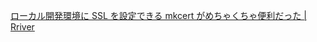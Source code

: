 [ローカル開発環境に SSL を設定できる mkcert がめちゃくちゃ便利だった | Rriver](https://parashuto.com/rriver/tools/mkcert-for-local-ssl-dev-env)
